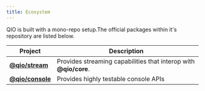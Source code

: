 ```yaml
---
title: Ecosystem
---
```


QIO is built with a mono-repo setup.The official packages within it's repository are listed below.

| Project            | Description                                                      |
| ------------------ | ---------------------------------------------------------------- |
| **[@qio/stream]**  | Provides streaming capabilities that interop with **@qio/core**. |
| **[@qio/console]** | Provides highly testable console APIs                            |

[@qio/stream]: https://github.com/tusharmath/qio/tree/master/packages/stream
[@qio/console]: https://github.com/tusharmath/qio/tree/master/packages/console
